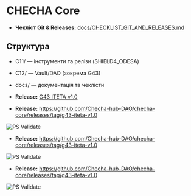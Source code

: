 # CHECHA Core

- **Чекліст Git & Releases:** [docs/CHECKLIST_GIT_AND_RELEASES.md](docs/CHECKLIST_GIT_AND_RELEASES.md)

## Структура
- C11/ — інструменти та релізи (SHIELD4_ODESA)
- C12/ — Vault/DAO (зокрема G43)
- docs/ — документація та чеклісти


- **Release:** [G43 ITETA v1.0](https://github.com/Checha-hub-DAO/checha-core/releases/tag/g43-iteta-v1.0)

- **Release:** https://github.com/Checha-hub-DAO/checha-core/releases/tag/g43-iteta-v1.0

![PS Validate](https://github.com/Checha-hub-DAO/checha-core/actions/workflows/ps-validate.yml/badge.svg)

- **Release:** https://github.com/Checha-hub-DAO/checha-core/releases/tag/g43-iteta-v1.0

![PS Validate](https://github.com/Checha-hub-DAO/checha-core/actions/workflows/ps-validate.yml/badge.svg)

- **Release:** https://github.com/Checha-hub-DAO/checha-core/releases/tag/g43-iteta-v1.0

![PS Validate](https://github.com/Checha-hub-DAO/checha-core/actions/workflows/ps-validate.yml/badge.svg)
